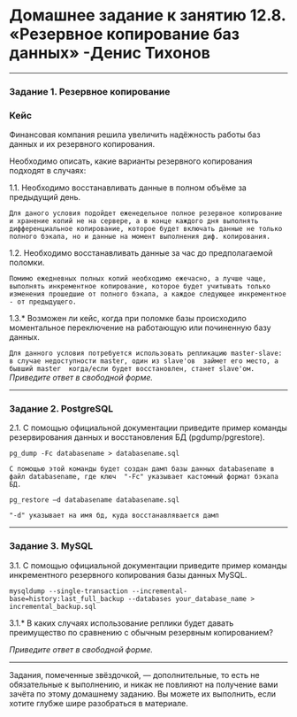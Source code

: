 # Домашнее задание к занятию 12.8. «Резервное копирование баз данных» -Денис Тихонов

---

### Задание 1. Резервное копирование

### Кейс
Финансовая компания решила увеличить надёжность работы баз данных и их резервного копирования. 

Необходимо описать, какие варианты резервного копирования подходят в случаях: 

1.1. Необходимо восстанавливать данные в полном объёме за предыдущий день.

`Для даного условия подойдет еженедельное полное резервное копирование и хранение копий не на сервере, а в конце каждого дня выполнять дифференциальное копирование, которое будет включать данные не только полного бэкапа, но и данные на момент выполнения диф. копирования.`

1.2. Необходимо восстанавливать данные за час до предполагаемой поломки.

`Помимо ежедневных полных копий необходимо ежечасно, а лучше чаще, выполнять инкрементное копирование, которое будет учитывать только изменения прошедшие от полного бэкапа, а каждое следующее инкрементное - от предыдущего.`

1.3.* Возможен ли кейс, когда при поломке базы происходило моментальное переключение на работающую или починенную базу данных.

`Для данного условия потребуется использовать репликацию master-slave: в случае недоступности master, один из slave'ов  займет его место, а бывший master  когда/если будет восстановлен, станет slave'ом.`
*Приведите ответ в свободной форме.*

---

### Задание 2. PostgreSQL

2.1. С помощью официальной документации приведите пример команды резервирования данных и восстановления БД (pgdump/pgrestore).

```
pg_dump -Fc databasename > databasename.sql
```
`С помощью этой команды будет создан дамп базы данных databasename в файл databasename, где ключ  "-Fс" указывает кастомный формат бэкапа БД.`

```
pg_restore –d databasename databasename.sql
```
`"-d" указывает на имя бд, куда восстанавлявается дамп`

---

### Задание 3. MySQL

3.1. С помощью официальной документации приведите пример команды инкрементного резервного копирования базы данных MySQL. 


```
mysqldump --single-transaction --incremental-base=history:last_full_backup --databases your_database_name > incremental_backup.sql
```









3.1.* В каких случаях использование реплики будет давать преимущество по сравнению с обычным резервным копированием?

*Приведите ответ в свободной форме.*

---

Задания, помеченные звёздочкой, — дополнительные, то есть не обязательные к выполнению, и никак не повлияют на получение вами зачёта по этому домашнему заданию. Вы можете их выполнить, если хотите глубже шире разобраться в материале.
